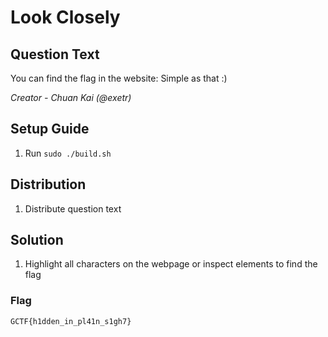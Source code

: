 # Look Closely

## Question Text
You can find the flag in the website: <link>
Simple as that :)

*Creator - Chuan Kai (@exetr)*

## Setup Guide
1. Run `sudo ./build.sh`

## Distribution
1. Distribute question text

## Solution
1. Highlight all characters on the webpage or inspect elements to find the flag
### Flag
`GCTF{h1dden_in_pl41n_s1gh7}`